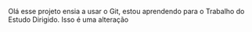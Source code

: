 Olá esse projeto ensia a usar o Git, estou aprendendo para o Trabalho do Estudo Dirigido.
Isso é uma alteração